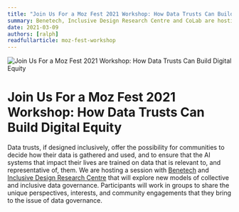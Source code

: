 ```yaml
---
title: "Join Us For a Moz Fest 2021 Workshop: How Data Trusts Can Build Digital Equity"
summary: Benetech, Inclusive Design Research Centre and CoLab are hosting a workshop on how data trusts can build collective power and equity. March 11th | Virtual | 12 pm EST
date: 2021-03-09
authors: [ralph]
readfullarticle: moz-fest-workshop
---
```


<img src="/assets/img/blog/MozFest-Social-promo.jpg" class="center-element" alt="Join Us For a Moz Fest 2021 Workshop: How Data Trusts Can Build Digital Equity" />

# Join Us For a Moz Fest 2021 Workshop: How Data Trusts Can Build Digital Equity

Data trusts, if designed inclusively, offer the possibility for communities to decide how their data is gathered and used, and to ensure that the AI systems that impact their lives are trained on data that is relevant to, and representative of, them. We are hosting a session with [Benetech](https://benetech.org/) and [Inclusive Design Research Centre](https://idrc.ocadu.ca/) that will explore new models of collective and inclusive data governance. Participants will work in groups to share the unique perspectives, interests, and community engagements that they bring to the issue of data governance.

